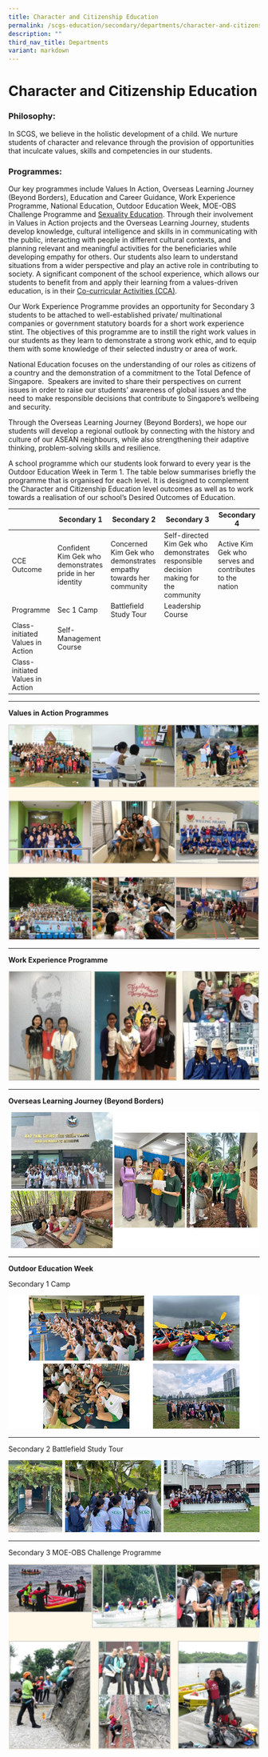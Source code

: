 ```yaml
---
title: Character and Citizenship Education
permalink: /scgs-education/secondary/departments/character-and-citizenship-education/
description: ""
third_nav_title: Departments
variant: markdown
---
```

# **Character and Citizenship Education**

### Philosophy:

In SCGS, we believe in the holistic development of a child. We nurture students of character and relevance through the provision of opportunities that inculcate values, skills and competencies in our students.

### Programmes:

Our key programmes include Values In Action, Overseas Learning Journey (Beyond Borders), Education and Career Guidance, Work Experience Programme, National Education, Outdoor Education Week, MOE-OBS Challenge Programme and [Sexuality Education](/files/2024_MOE_Sexuality_Education_in_SCGS_Information_to_Parents.pdf). Through their involvement in Values in Action projects and the Overseas Learning Journey, students develop knowledge, cultural intelligence and skills in in communicating with the public, interacting with people in different cultural contexts, and planning relevant and meaningful activities for the beneficiaries while developing empathy for others. Our students also learn to understand situations from a wider perspective and play an active role in contributing to society. A significant component of the school experience, which allows our students to benefit from and apply their learning from a values-driven education, is in their [Co-curricular Activities (CCA)](/scgs-education/secondary/secondary-division/physical-educationcca/).

Our Work Experience Programme provides an opportunity for Secondary 3 students to be attached to well-established private/ multinational companies or government statutory boards for a short work experience stint. The objectives of this programme are to instill the right work values in our students as they learn to demonstrate a strong work ethic, and to equip them with some knowledge of their selected industry or area of work.

National Education focuses on the understanding of our roles as citizens of a country and the demonstration of a commitment to the Total Defence of Singapore.  Speakers are invited to share their perspectives on current issues in order to raise our students’ awareness of global issues and the need to make responsible decisions that contribute to Singapore’s wellbeing and security.

Through the Overseas Learning Journey (Beyond Borders), we hope our students will develop a regional outlook by connecting with the history and culture of our ASEAN neighbours, while also strengthening their adaptive thinking, problem-solving skills and resilience.

A school programme which our students look forward to every year is the Outdoor Education Week in Term 1. The table below summarises briefly the programme that is organised for each level. It is designed to complement the Character and Citizenship Education level outcomes as well as to work towards a realisation of our school’s Desired Outcomes of Education.


| 	| Secondary 1 	| Secondary 2 	| Secondary 3 	| Secondary 4 	|
|---	|---	|---	|---	|---	|
| CCE Outcome 	| Confident Kim Gek who demonstrates pride in her identity 	| Concerned Kim Gek who demonstrates empathy towards her community 	| Self-directed Kim Gek who demonstrates responsible decision making for the community 	| Active Kim Gek who serves and contributes to the nation 	|
| Programme 	| Sec 1 Camp 	| Battlefield Study Tour 	| Leadership Course
Class- initiated Values in Action 	| Self-Management Course
Class- initiated Values in Action 	|


-------------------------------------------------------------------------

**Values in Action Programmes**

![](/images/CCE-1.jpg)

-------------------------------------------------------------------------

**Work Experience Programme**

![](/images/CCE-3.jpg)


-------------------------------------------------------------------------

**Overseas Learning Journey (Beyond Borders)**

![](/images/Overseas_Learning_Journey.jpg)

-------------------------------------------------------------------------

**Outdoor Education Week** 

Secondary 1 Camp

![](/images/Sec_1_camp_CCE.jpg)

-------------------------------------------------------------------------

Secondary 2 Battlefield Study Tour

![](/images/Sec_2_battlefield_CCE.jpg)

-------------------------------------------------------------------------

Secondary 3 MOE-OBS Challenge Programme

![](/images/CCE-6.jpg)